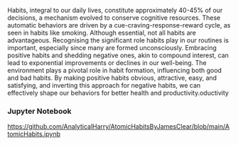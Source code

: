 Habits, integral to our daily lives, constitute approximately 40-45% of our decisions, a mechanism evolved to conserve cognitive resources. These automatic behaviors are driven by a cue-craving-response-reward cycle, as seen in habits like smoking. Although essential, not all habits are advantageous. Recognising the significant role habits play in our routines is important, especially since many are formed unconsciously. Embracing positive habits and shedding negative ones, akin to compound interest, can lead to exponential improvements or declines in our well-being. The environment plays a pivotal role in habit formation, influencing both good and bad habits. By making positive habits obvious, attractive, easy, and satisfying, and inverting this approach for negative habits, we can effectively shape our behaviors for better health and productivity.oductivity

### Jupyter Notebook 

https://github.com/AnalyticalHarry/AtomicHabitsByJamesClear/blob/main/AtomicHabits.ipynb

